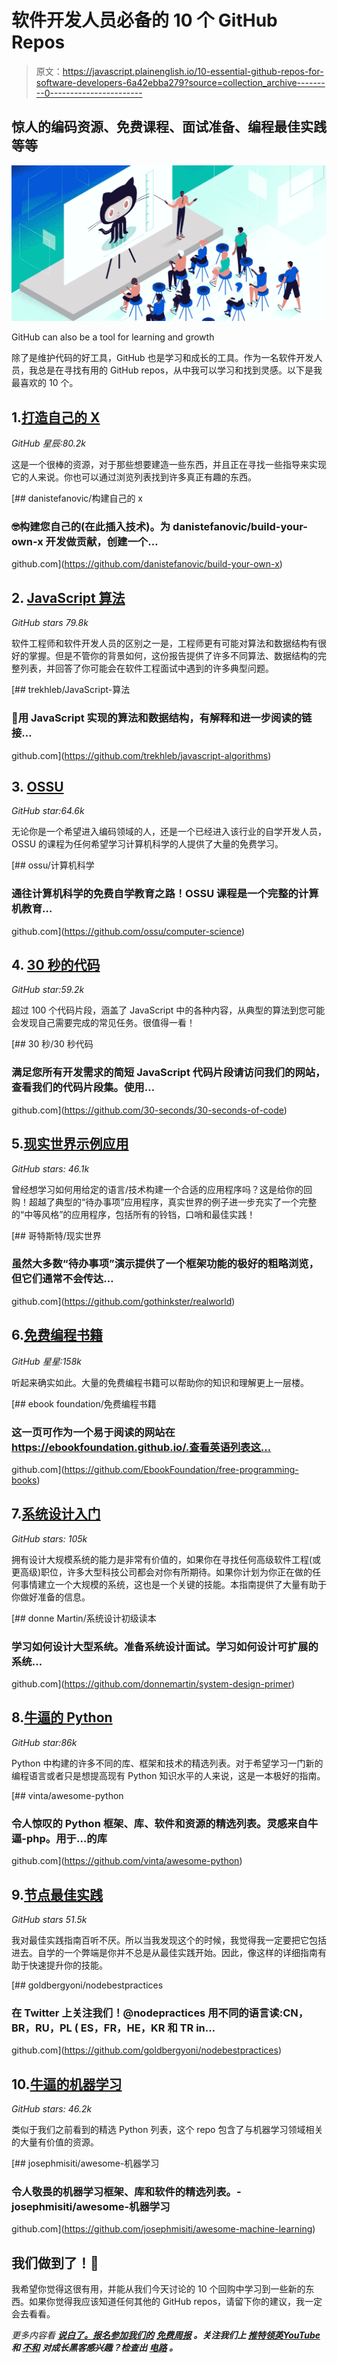 # 软件开发人员必备的 10 个 GitHub Repos

> 原文：<https://javascript.plainenglish.io/10-essential-github-repos-for-software-developers-6a42ebba279?source=collection_archive---------0----------------------->

## 惊人的编码资源、免费课程、面试准备、编程最佳实践等等

![](img/b1ca7424f6cfbeff6f0cb9e83861f5b3.png)

GitHub can also be a tool for learning and growth

除了是维护代码的好工具，GitHub 也是学习和成长的工具。作为一名软件开发人员，我总是在寻找有用的 GitHub repos，从中我可以学习和找到灵感。以下是我最喜欢的 10 个。

## 1.[打造自己的 X](https://github.com/danistefanovic/build-your-own-x)

*GitHub 星辰:80.2k*

这是一个很棒的资源，对于那些想要建造一些东西，并且正在寻找一些指导来实现它的人来说。你也可以通过浏览列表找到许多真正有趣的东西。

[](https://github.com/danistefanovic/build-your-own-x) [## danistefanovic/构建自己的 x

### 🤓构建您自己的(在此插入技术)。为 danistefanovic/build-your-own-x 开发做贡献，创建一个…

github.com](https://github.com/danistefanovic/build-your-own-x) 

## 2. [JavaScript 算法](https://github.com/trekhleb/javascript-algorithms)

*GitHub stars 79.8k*

软件工程师和软件开发人员的区别之一是，工程师更有可能对算法和数据结构有很好的掌握。但是不管你的背景如何，这份报告提供了许多不同算法、数据结构的完整列表，并回答了你可能会在软件工程面试中遇到的许多典型问题。

[](https://github.com/trekhleb/javascript-algorithms) [## trekhleb/JavaScript-算法

### 📝用 JavaScript 实现的算法和数据结构，有解释和进一步阅读的链接…

github.com](https://github.com/trekhleb/javascript-algorithms) 

## 3. [OSSU](https://github.com/ossu/computer-science)

*GitHub star:64.6k*

无论你是一个希望进入编码领域的人，还是一个已经进入该行业的自学开发人员，OSSU 的课程为任何希望学习计算机科学的人提供了大量的免费学习。

[](https://github.com/ossu/computer-science) [## ossu/计算机科学

### 通往计算机科学的免费自学教育之路！OSSU 课程是一个完整的计算机教育…

github.com](https://github.com/ossu/computer-science) 

## 4. [30 秒的代码](https://github.com/30-seconds/30-seconds-of-code)

*GitHub star:59.2k*

超过 100 个代码片段，涵盖了 JavaScript 中的各种内容，从典型的算法到您可能会发现自己需要完成的常见任务。很值得一看！

[](https://github.com/30-seconds/30-seconds-of-code) [## 30 秒/30 秒代码

### 满足您所有开发需求的简短 JavaScript 代码片段请访问我们的网站，查看我们的代码片段集。使用…

github.com](https://github.com/30-seconds/30-seconds-of-code) 

## 5.[现实世界示例应用](https://github.com/gothinkster/realworld)

*GitHub stars: 46.1k*

曾经想学习如何用给定的语言/技术构建一个合适的应用程序吗？这是给你的回购！超越了典型的“待办事项”应用程序，真实世界的例子进一步充实了一个完整的“中等风格”的应用程序，包括所有的铃铛，口哨和最佳实践！

[](https://github.com/gothinkster/realworld) [## 哥特斯特/现实世界

### 虽然大多数“待办事项”演示提供了一个框架功能的极好的粗略浏览，但它们通常不会传达…

github.com](https://github.com/gothinkster/realworld) 

## 6.[免费编程书籍](https://github.com/EbookFoundation/free-programming-books)

*GitHub 星星:158k*

听起来确实如此。大量的免费编程书籍可以帮助你的知识和理解更上一层楼。

[](https://github.com/EbookFoundation/free-programming-books) [## ebook foundation/免费编程书籍

### 这一页可作为一个易于阅读的网站在 https://ebookfoundation.github.io/.查看英语列表这…

github.com](https://github.com/EbookFoundation/free-programming-books) 

## 7.[系统设计入门](https://github.com/donnemartin/system-design-primer)

*GitHub stars: 105k*

拥有设计大规模系统的能力是非常有价值的，如果你在寻找任何高级软件工程(或更高级)职位，许多大型科技公司都会对你有所期待。如果你计划为你正在做的任何事情建立一个大规模的系统，这也是一个关键的技能。本指南提供了大量有助于你做好准备的信息。

[](https://github.com/donnemartin/system-design-primer) [## donne Martin/系统设计初级读本

### 学习如何设计大型系统。准备系统设计面试。学习如何设计可扩展的系统…

github.com](https://github.com/donnemartin/system-design-primer) 

## 8.[牛逼的 Python](https://github.com/vinta/awesome-python)

*GitHub star:86k*

Python 中构建的许多不同的库、框架和技术的精选列表。对于希望学习一门新的编程语言或者只是想提高现有 Python 知识水平的人来说，这是一本极好的指南。

[](https://github.com/vinta/awesome-python) [## vinta/awesome-python

### 令人惊叹的 Python 框架、库、软件和资源的精选列表。灵感来自牛逼-php。用于…的库

github.com](https://github.com/vinta/awesome-python) 

## 9.[节点最佳实践](https://github.com/goldbergyoni/nodebestpractices)

*GitHub stars 51.5k*

我对最佳实践指南百听不厌。所以当我发现这个的时候，我觉得我一定要把它包括进去。自学的一个弊端是你并不总是从最佳实践开始。因此，像这样的详细指南有助于快速提升你的技能。

[](https://github.com/goldbergyoni/nodebestpractices) [## goldbergyoni/nodebestpractices

### 在 Twitter 上关注我们！@nodepractices 用不同的语言读:CN，BR，RU，PL ( ES，FR，HE，KR 和 TR in…

github.com](https://github.com/goldbergyoni/nodebestpractices) 

## 10.[牛逼的机器学习](https://github.com/josephmisiti/awesome-machine-learning)

*GitHub stars: 46.2k*

类似于我们之前看到的精选 Python 列表，这个 repo 包含了与机器学习领域相关的大量有价值的资源。

[](https://github.com/josephmisiti/awesome-machine-learning) [## josephmisiti/awesome-机器学习

### 令人敬畏的机器学习框架、库和软件的精选列表。-josephmisiti/awesome-机器学习

github.com](https://github.com/josephmisiti/awesome-machine-learning) 

## 我们做到了！🎉

我希望你觉得这很有用，并能从我们今天讨论的 10 个回购中学习到一些新的东西。如果你觉得我应该知道任何其他的 GitHub repos，请留下你的建议，我一定会去看看。

*更多内容看* [***说白了。报名参加我们的***](https://plainenglish.io/) **[***免费周报***](http://newsletter.plainenglish.io/) *。关注我们上* [***推特***](https://twitter.com/inPlainEngHQ)[***领英***](https://www.linkedin.com/company/inplainenglish/)*[***YouTube***](https://www.youtube.com/channel/UCtipWUghju290NWcn8jhyAw)**和* [***不和***](https://discord.gg/GtDtUAvyhW)**** ***对成长黑客感兴趣？检查出* [***电路***](https://circuit.ooo/) ***。*****